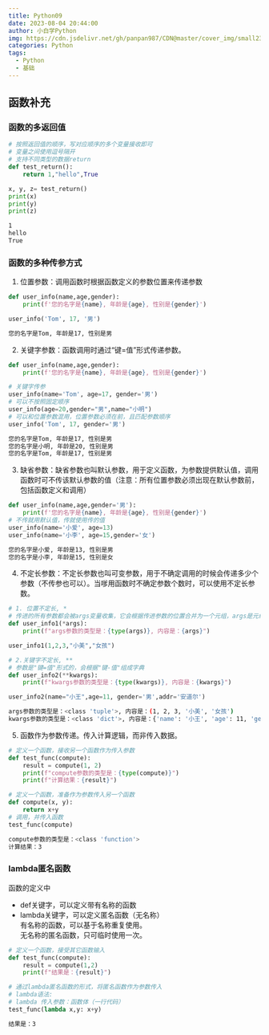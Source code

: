 ```yaml
---
title: Python09
date: 2023-08-04 20:44:00
author: 小白学Python
img: https://cdn.jsdelivr.net/gh/panpan987/CDN@master/cover_img/small235848rbKch1690732728.jpg
categories: Python
tags:
  - Python
  - 基础
---
```


## 函数补充

### 函数的多返回值
```python
# 按照返回值的顺序，写对应顺序的多个变量接收即可
# 变量之间使用逗号隔开
# 支持不同类型的数据return
def test_return():
    return 1,"hello",True

x, y, z= test_return()
print(x)
print(y)
print(z)
```
```bash
1
hello
True
```
### 函数的多种传参方式
1. 位置参数：调用函数时根据函数定义的参数位置来传递参数 
```python
def user_info(name,age,gender):
    print(f'您的名字是{name}, 年龄是{age}, 性别是{gender}')

user_info('Tom', 17, '男')
```
```bash
您的名字是Tom, 年龄是17, 性别是男
```
2. 关键字参数：函数调用时通过“键=值”形式传递参数。
```python
def user_info(name,age,gender):
    print(f'您的名字是{name}, 年龄是{age}, 性别是{gender}')

# 关键字传参
user_info(name='Tom', age=17, gender='男')
# 可以不按照固定顺序
user_info(age=20,gender="男",name="小明")
# 可以和位置参数混用，位置参数必须在前，且匹配参数顺序
user_info('Tom', 17, gender='男')
```
```bash
您的名字是Tom, 年龄是17, 性别是男
您的名字是小明, 年龄是20, 性别是男
您的名字是Tom, 年龄是17, 性别是男
```
3. 缺省参数：缺省参数也叫默认参数，用于定义函数，为参数提供默认值，调用函数时可不传该默认参数的值（注意：所有位置参数必须出现在默认参数前，包括函数定义和调用）
```python
def user_info(name,age,gender='男'):
    print(f'您的名字是{name}, 年龄是{age}, 性别是{gender}')
# 不传就用默认值，传就使用传的值
user_info(name='小爱', age=13)
user_info(name='小李', age=15,gender='女')
```
```bash
您的名字是小爱, 年龄是13, 性别是男
您的名字是小李, 年龄是15, 性别是女
```
4. 不定长参数：不定长参数也叫可变参数，用于不确定调用的时候会传递多少个参数（不传参也可以）。当嗲用函数时不确定参数个数时，可以使用不定长参数。
```python
# 1. 位置不定长, *
# 传进的所有参数都会被args变量收集，它会根据传进参数的位置合并为一个元组，args是元组类型
def user_info1(*args):
    print(f"args参数的类型是：{type(args)}, 内容是：{args}")

user_info1(1,2,3,"小美","女孩")

# 2.关键字不定长, **
# 参数是"键=值"形式的，会根据"键-值"组成字典
def user_info2(**kwargs):
    print(f"kwargs参数的类型是：{type(kwargs)}, 内容是：{kwargs}")

user_info2(name="小王",age=11, gender='男',addr='安道尔')
```
```bash
args参数的类型是：<class 'tuple'>, 内容是：(1, 2, 3, '小美', '女孩')
kwargs参数的类型是：<class 'dict'>, 内容是：{'name': '小王', 'age': 11, 'gender': '男', 'addr': '安道尔'}
```

5. 函数作为参数传递。传入计算逻辑，而非传入数据。
```python
# 定义一个函数，接收另一个函数作为传入参数
def test_func(compute):
    result = compute(1, 2)
    print(f"compute参数的类型是：{type(compute)}")
    print(f"计算结果：{result}")

# 定义一个函数，准备作为参数传入另一个函数
def compute(x, y):
    return x+y
# 调用，并传入函数
test_func(compute)
```
```bash
compute参数的类型是：<class 'function'>
计算结果：3
```

### lambda匿名函数
函数的定义中
- def关键字，可以定义带有名称的函数
- lambda关键字，可以定义匿名函数（无名称）  
有名称的函数，可以基于名称重复使用。  
无名称的匿名函数，只可临时使用一次。
```python
# 定义一个函数，接受其它函数输入
def test_func(compute):
    result = compute(1,2)
    print(f"结果是：{result}")

# 通过lambda匿名函数的形式，将匿名函数作为参数传入
# lambda语法:
# lambda 传入参数：函数体（一行代码）
test_func(lambda x,y: x+y)
```
```bash
结果是：3
```




